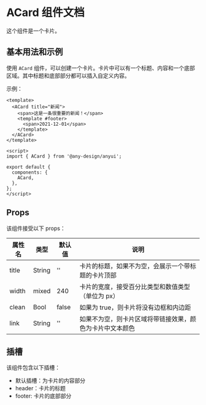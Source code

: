 # ACard 组件文档

这个组件是一个卡片。

## 基本用法和示例

使用 `ACard` 组件，可以创建一个卡片。卡片中可以有一个标题、内容和一个底部区域。其中标题和底部部分都可以插入自定义内容。

示例：

```vue
<template>
  <ACard title="新闻">
    <span>这是一条很重要的新闻！</span>
    <template #footer>
      <span>2021-12-01</span>
    </template>
  </ACard>
</template>

<script>
import { ACard } from '@any-design/anyui';

export default {
  components: {
    ACard,
  },
};
</script>
```

## Props

该组件接受以下 props：

| 属性名 | 类型   | 默认值 | 说明                                                     |
| ------ | ------ | ------ | -------------------------------------------------------- |
| title  | String | ''     | 卡片的标题，如果不为空，会展示一个带标题的卡片顶部       |
| width  | mixed  | 240    | 卡片的宽度，接受百分比类型和数值类型（单位为 px）        |
| clean  | Bool   | false  | 如果为 true，则卡片将没有边框和内边距                    |
| link   | String | ''     | 如果不为空，则卡片区域将带链接效果，颜色为卡片中文本颜色 |

## 插槽

该组件包含以下插槽：

- 默认插槽：为卡片的内容部分
- header：卡片的标题
- footer: 卡片的底部部分
